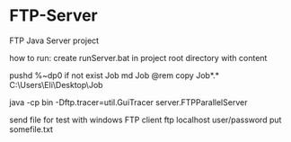 # FTP-Server
FTP Java Server project

how to run:
create runServer.bat in project root directory with content

pushd %~dp0
if not exist Job md Job
@rem copy Job\*.* C:\Users\Eli\Desktop\Job

java -cp bin -Dftp.tracer=util.GuiTracer server.FTPParallelServer

send file for test with windows FTP client
ftp localhost
user/password
put somefile.txt
